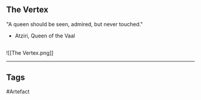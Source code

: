 ## The Vertex
"A queen should be seen, admired, but never touched."
- Atziri, Queen of the Vaal
## 
![[The Vertex.png]]

---
## Tags
#Artefact